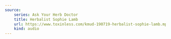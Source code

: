 ```yaml
---
source:
    series: Ask Your Herb Doctor
    title: Herbalist Sophie Lamb
    url: https://www.toxinless.com/kmud-190719-herbalist-sophie-lamb.mp3
    kind: audio
---
```

